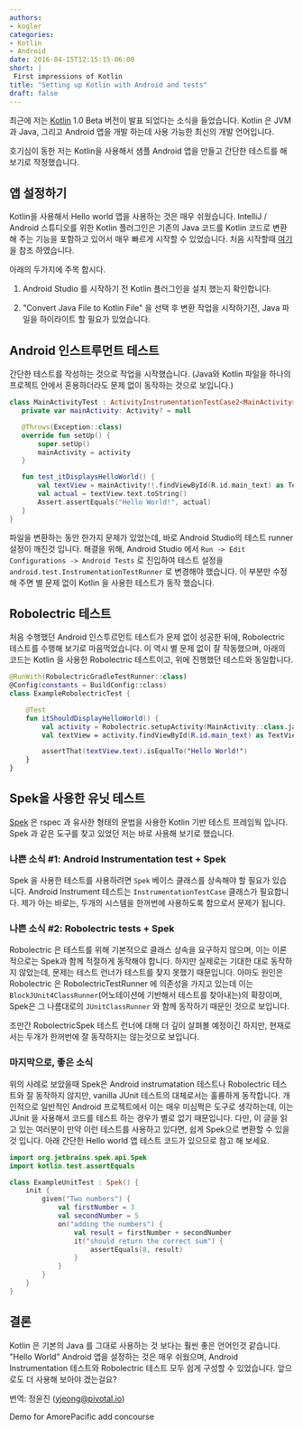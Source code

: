 ```yaml
---
authors:
- kogler
categories:
- Kotlin
- Android
date: 2016-04-15T12:15:15-06:00
short: |
 First impressions of Kotlin 
title: "Setting up Kotlin with Android and tests"
draft: false
---
```


최근에 저는 [Kotlin](https://kotlinlang.org/) 1.0 Beta 버전이 발표 되었다는 소식을 들었습니다. Kotlin 은 JVM과 Java, 그리고 Android 앱을 개발 하는데 사용 가능한 최신의 개발 언어입니다.

호기심이 동한 저는 Kotlin을 사용해서 샘플 Android 앱을 만들고 간단한 테스트를 해 보기로 작정했습니다. 


## 앱 설정하기 
Kotlin을 사용해서 Hello world 앱을 사용하는 것은 매우 쉬웠습니다. IntelliJ / Android 스튜디오를 위한 Kotlin 플러그인은 기존의 Java 코드를 Kotlin 코드로 변환해 주는 기능을 포함하고 있어서 매우 빠르게 시작할 수 있었습니다. 처음 시작할때 [여기](https://kotlinlang.org/docs/tutorials/kotlin-android.html)을 참조 하였습니다.

아래의 두가지에 주목 합시다. 

  1. Android Studio 를 시작하기 전 Kotlin 플러그인을 설치 했는지 확인합니다. 
  
  1. "Convert Java File to Kotlin File" 을 선택 후 변환 작업을 시작하기전, Java 파일을 하이라이트 할 필요가 있었습니다.
  

## Android 인스트루먼트 테스트 
간단한 테스트를 작성하는 것으로 작업을 시작했습니다. (Java와 Kotlin 파일을 하나의 프로젝트 안에서 혼용하더라도 문제 없이 동작하는 것으로 보입니다.) 
 
~~~kotlin
class MainActivityTest : ActivityInstrumentationTestCase2<MainActivity>(MainActivity::class.java) {
   private var mainActivity: Activity? = null

   @Throws(Exception::class)
   override fun setUp() {
       super.setUp()
       mainActivity = activity
   }

   fun test_itDisplaysHelloWorld() {
       val textView = mainActivity!!.findViewById(R.id.main_text) as TextView
       val actual = textView.text.toString()
       Assert.assertEquals("Hello World!", actual)
   }
}
~~~

파일을 변환하는 동안 한가지 문제가 있었는데, 바로 Android Studio의 테스트 runner 설정이 깨진것 입니다. 해결을 위해, Android Studio 에서 `Run -> Edit Configurations -> Android Tests` 로 진입하여 테스트 설정을 `android.test.InstrumentationTestRunner` 로 변경해야 했습니다. 
이 부분만 수정해 주면 별 문제 없이 Kotlin 을 사용한 테스트가 동작 했습니다. 


## Robolectric 테스트 
처음 수행했던 Android 인스투르먼트 테스트가 문제 없이 성공한 뒤에, Robolectric 테스트를 수행해 보기로 마음먹었습니다. 이 역시 별 문제 없이 잘 작동했으며, 아래의 코드는 Kotlin 을 사용한 Robolectric 테스트이고, 위에 진행했던 테스트와 동일합니다. 

~~~kotlin
@RunWith(RobolectricGradleTestRunner::class)
@Config(constants = BuildConfig::class)
class ExampleRobolectricTest {

    @Test
    fun itShouldDisplayHelloWorld() {
        val activity = Robolectric.setupActivity(MainActivity::class.java)
        val textView = activity.findViewById(R.id.main_text) as TextView

        assertThat(textView.text).isEqualTo("Hello World!")
    }
}
~~~


## Spek을 사용한 유닛 테스트 
[Spek](https://jetbrains.github.io/spek/) 은 rspec 과 유사한 형태의 문법을 사용한 Kotlin 기반 테스트 프레임웍 입니다. Spek 과 같은 도구를 찾고 있었던 저는 바로 사용해 보기로 했습니다. 
 
### 나쁜 소식 #1: Android Instrumentation test + Spek 
Spek 을 사용한 테스트를 사용하려면  `Spek` 베이스 클래스를 상속해야 할 필요가 있습니다. Android Instrument 테스트는 `InstrumentationTestCase` 클래스가 필요합니다. 제가 아는 바로는, 두개의 시스템을 한꺼번에 사용하도록 함으로서 문제가 됩니다. 

### 나쁜 소식 #2: Robolectric tests + Spek 
Robolectric 은 테스트를 위해 기본적으로 클래스 상속을 요구하지 않으며, 이는 이론 적으로는 Spek과 함께 적절하게 동작해야 합니다. 하지만 실제로는 기대한 대로 동작하지 않았는데, 문제는 테스트 런너가 테스트를 찾지 못했기 때문입니다. 아마도 원인은 
Robolectric 은 RobolectricTestRunner 에 의존성을 가지고 있는데 이는 `BlockJUnit4ClassRunner`(어노테이션에 기반해서 테스트를 찾아내는)의 확장이며, Spek은 그 나름대로의 `JUnitClassRunner` 와 함께 동작하기 때문인 것으로 보입니다. 

조만간 RobolectricSpek 테스트 런너에 대해 더 깊이 살펴볼 예정이긴 하지만, 현재로서는 두개가 한꺼번에 잘 동작하지는 않는것으로 보입니다. 

### 마지막으로, 좋은 소식 
위의 사례로 보았을때 Spek은 Android instrumatation 테스트나 Robolectric 테스트와 잘 동작하지 않지만, vanilla JUnit 테스트의 대체로서는 훌륭하게 동작합니다. 개인적으로 일반적인 Android 프로젝트에서 이는 매우 미심쩍은 도구로 생각하는데, 이는 JUnit 을 사용해서 코드를 테스트 하는 경우가 별로 없기 때문입니다. 다만, 이 글을 읽고 있는 여러분이 
만약 이런 테스트를 사용하고 있다면, 쉽게 Spek으로 변환할 수 있을것 입니다. 아래 간단한 Hello world 앱 테스트 코드가 있으므로 참고 해 보세요. 

~~~kotlin
import org.jetbrains.spek.api.Spek
import kotlin.test.assertEquals

class ExampleUnitTest : Spek() {
    init {
        given("Two numbers") {
            val firstNumber = 3
            val secondNumber = 5
            on("adding the numbers") {
                val result = firstNumber + secondNumber
                it("should return the correct sum") {
                    assertEquals(8, result)
                }
            }
        }
    }
}
~~~

## 결론 
Kotlin 은 기본의 Java 를 그대로 사용하는 것 보다는 훨씬 좋은 언어인것 같습니다. "Hello World" Android 앱을 설정하는 것은 매우 쉬웠으며, Android Instrumentation 테스트와 Robolectric 테스트 모두 쉽게 구성할 수 있었습니다. 
앞으로도 더 사용해 보아야 겠는걸요? 

번역: 정윤진 (yjeong@pivotal.io) 


Demo for AmorePacific 
add concourse 


